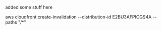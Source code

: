 added some stuff here
<!-- <link rel="stylesheet" type="text/css" href="http://yui.yahooapis.com/2.7.0/build/reset-fonts-grids/reset-fonts-grids.css" media="all" />  -->

 aws cloudfront create-invalidation --distribution-id E2BU3AFPICGS4A --paths "/*"